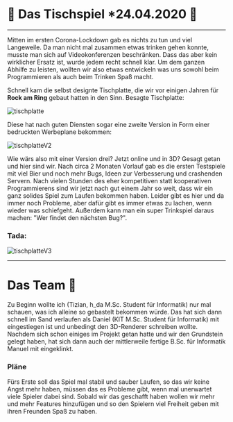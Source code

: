 # 🎉 Das Tischspiel *24.04.2020 🎉

---

Mitten im ersten Corona-Lockdown gab es nichts zu tun und viel Langeweile. Da man nicht mal zusammen etwas trinken
gehen konnte, musste man sich auf Videokonferenzen beschränken. Dass das aber kein wirklicher Ersatz ist,
wurde jedem recht schnell klar. Um dem ganzen Abhilfe zu leisten, wollten wir also etwas entwickeln was uns sowohl
beim Programmieren als auch beim Trinken Spaß macht.

Schnell kam die selbst designte Tischplatte, die wir vor einigen Jahren für **Rock am Ring** gebaut hatten in den Sinn.
Besagte Tischplatte:

<img src="https://tispyl.uber.space:41920/api/news/media/tischplatte.jpeg" alt="tischplatte">

Diese hat nach guten Diensten sogar eine zweite Version in Form einer bedruckten Werbeplane bekommen:

<img src="https://tispyl.uber.space:41920/api/news/media/tischplatteV2.jpeg" alt="tischplatteV2">

Wie wärs also mit einer Version drei? Jetzt online und in 3D? Gesagt getan und hier sind wir. Nach circa 2 Monaten
Vorlauf gab es die ersten Testspiele mit viel Bier und noch mehr Bugs, Ideen zur Verbesserung und crashenden 
Servern. Nach vielen Stunden des eher kompetitiven statt kooperativen Programmierens sind wir jetzt nach gut
einem Jahr so weit, dass wir ein ganz solides Spiel zum Laufen bekommen haben. Leider gibt es hier und da immer noch
Probleme, aber dafür gibt es immer etwas zu lachen, wenn wieder was schiefgeht. Außerdem kann man ein super Trinkspiel
daraus machen: "Wer findet den nächsten Bug?".

### Tada:
<img src="https://tispyl.uber.space:41920/api/news/media/tischplatteV3.png" alt="tischplatteV3">

---

# Das Team 🍻
Zu Beginn wollte ich (Tizian, h_da M.Sc. Student für Informatik) nur mal schauen, was ich alleine so gebastelt
bekommen würde. Das hat sich dann schnell im Sand verlaufen als Daniel (KIT M.Sc. Student für Informatik) 
mit eingestiegen ist und unbedingt den 3D-Renderer schreiben wollte. Nachdem sich schon einiges im Projekt getan 
hatte und wir den Grundstein gelegt haben, hat sich dann auch der mittlerweile fertige B.Sc. für Informatik 
Manuel mit eingeklinkt.

### Pläne
Fürs Erste soll das Spiel mal stabil und sauber Laufen, so das wir keine Angst mehr haben, müssen das es Probleme gibt, wenn
mal unerwartet viele Spieler dabei sind. Sobald wir das geschafft haben wollen wir mehr und mehr Features hinzufügen und so
den Spielern viel Freiheit geben mit ihren Freunden Spaß zu haben.



